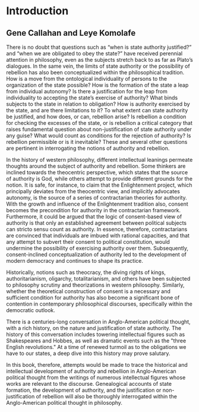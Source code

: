 # Introduction

## Gene Callahan and Leye Komolafe

There is no doubt that questions such as “when is state authority justified?” and “when we are obligated to obey the state?” have received perennial attention in philosophy, even as the subjects stretch back to as far as Plato’s dialogues. In the same vein, the limits of state authority or the possibility of rebellion has also been conceptualized within the philosophical tradition. How is a move from the ontological individuality of persons to the organization of the state possible? How is the formation of the state a leap from individual autonomy? Is there a justification for the leap from individuality to accepting the state’s exercise of authority? What binds subjects to the state in relation to obligation? How is authority exercised by the state, and are there limitations to it? To what extent can state authority be justified, and how does, or can, rebellion arise? Is rebellion a condition for checking the excesses of the state, or is rebellion a critical category that raises fundamental question about non-justification of state authority under any guise? What would count as conditions for the rejection of authority? Is rebellion permissible or is it inevitable? These and several other questions are pertinent in interrogating the notions of authority and rebellion. 

In the history of western philosophy, different intellectual leanings permeate thoughts around the subject of authority and rebellion. Some thinkers are inclined towards the theocentric perspective, which states that the source of authority is God, while others attempt to provide different grounds for the notion. It is safe, for instance, to claim that the Enlightenment project, which principally deviates from the theocentric view, and implicitly advocates autonomy, is the source of a series of contractarian theories for authority. With the growth and influence of the Enlightenment tradition also, consent becomes the precondition for authority in the contractarian framework. Furthermore, it could be argued that the logic of consent-based view of authority is that only an established agreement between political subjects can stricto sensu count as authority. In essence, therefore, contractarians are convinced that individuals are imbued with rational capacities, and that any attempt to subvert their consent to political constitution, would undermine the possibility of exercising authority over them. Subsequently, consent-inclined conceptualization of authority led to the development of modern democracy and continues to shape its practice. 

Historically, notions such as theocracy, the diving rights of kings, authoritarianism, oligarchy, totalitarianism, and others have been subjected to philosophy scrutiny and theorizations in western philosophy. Similarly, whether the theoretical construction of consent is a necessary and sufficient condition for authority has also become a significant bone of contention in contemporary philosophical discourses, specifically within the democratic outlook. 

There is a centuries-long conversation in Anglo-American political thought, with a rich history, on the nature and
justification of state authority. The history of this conversation includes towering intellectual figures such as
Shakespeares and Hobbes, as well as dramatic events such as the "three English revolutions." At a time of renewed turmoil as to the obligations we have to our states, a deep dive into this history may prove
salutary. 

In this book, therefore, attempts would be made to trace the historical and intellectual development of authority and rebellion in Anglo-American political thought from the writings of numerous intellectual figures whose works are relevant to the discourse. Genealogical accounts of state formation, the development of authority, and the justification or non-justification of rebellion will also be thoroughly interrogated within the Anglo-American political thought in philosophy. 




